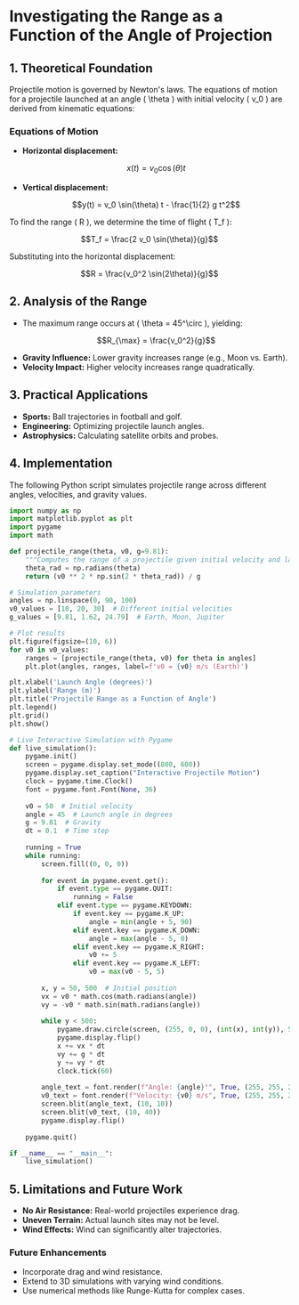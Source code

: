 # Investigating the Range as a Function of the Angle of Projection

## 1. Theoretical Foundation
Projectile motion is governed by Newton's laws. The equations of motion for a projectile launched at an angle \( \theta \) with initial velocity \( v_0 \) are derived from kinematic equations:

### Equations of Motion
- **Horizontal displacement:**
  ```math
  x(t) = v_0 \cos(\theta) t
  ```
- **Vertical displacement:**
  ```math
  y(t) = v_0 \sin(\theta) t - \frac{1}{2} g t^2
  ```

To find the range \( R \), we determine the time of flight \( T_f \):
  ```math
  T_f = \frac{2 v_0 \sin(\theta)}{g}
  ```

Substituting into the horizontal displacement:
  ```math
  R = \frac{v_0^2 \sin(2\theta)}{g}
  ```

## 2. Analysis of the Range
- The maximum range occurs at \( \theta = 45^\circ \), yielding:
  ```math
  R_{\max} = \frac{v_0^2}{g}
  ```
- **Gravity Influence:** Lower gravity increases range (e.g., Moon vs. Earth).
- **Velocity Impact:** Higher velocity increases range quadratically.

## 3. Practical Applications
- **Sports:** Ball trajectories in football and golf.
- **Engineering:** Optimizing projectile launch angles.
- **Astrophysics:** Calculating satellite orbits and probes.

## 4. Implementation
The following Python script simulates projectile range across different angles, velocities, and gravity values.

```python
import numpy as np
import matplotlib.pyplot as plt
import pygame
import math

def projectile_range(theta, v0, g=9.81):
    """Computes the range of a projectile given initial velocity and launch angle."""
    theta_rad = np.radians(theta)
    return (v0 ** 2 * np.sin(2 * theta_rad)) / g

# Simulation parameters
angles = np.linspace(0, 90, 100)
v0_values = [10, 20, 30]  # Different initial velocities
g_values = [9.81, 1.62, 24.79]  # Earth, Moon, Jupiter

# Plot results
plt.figure(figsize=(10, 6))
for v0 in v0_values:
    ranges = [projectile_range(theta, v0) for theta in angles]
    plt.plot(angles, ranges, label=f'v0 = {v0} m/s (Earth)')

plt.xlabel('Launch Angle (degrees)')
plt.ylabel('Range (m)')
plt.title('Projectile Range as a Function of Angle')
plt.legend()
plt.grid()
plt.show()

# Live Interactive Simulation with Pygame
def live_simulation():
    pygame.init()
    screen = pygame.display.set_mode((800, 600))
    pygame.display.set_caption("Interactive Projectile Motion")
    clock = pygame.time.Clock()
    font = pygame.font.Font(None, 36)
    
    v0 = 50  # Initial velocity
    angle = 45  # Launch angle in degrees
    g = 9.81  # Gravity
    dt = 0.1  # Time step
    
    running = True
    while running:
        screen.fill((0, 0, 0))
        
        for event in pygame.event.get():
            if event.type == pygame.QUIT:
                running = False
            elif event.type == pygame.KEYDOWN:
                if event.key == pygame.K_UP:
                    angle = min(angle + 5, 90)
                elif event.key == pygame.K_DOWN:
                    angle = max(angle - 5, 0)
                elif event.key == pygame.K_RIGHT:
                    v0 += 5
                elif event.key == pygame.K_LEFT:
                    v0 = max(v0 - 5, 5)
        
        x, y = 50, 500  # Initial position
        vx = v0 * math.cos(math.radians(angle))
        vy = -v0 * math.sin(math.radians(angle))
        
        while y < 500:
            pygame.draw.circle(screen, (255, 0, 0), (int(x), int(y)), 5)
            pygame.display.flip()
            x += vx * dt
            vy += g * dt
            y += vy * dt
            clock.tick(60)
        
        angle_text = font.render(f"Angle: {angle}°", True, (255, 255, 255))
        v0_text = font.render(f"Velocity: {v0} m/s", True, (255, 255, 255))
        screen.blit(angle_text, (10, 10))
        screen.blit(v0_text, (10, 40))
        pygame.display.flip()
    
    pygame.quit()

if __name__ == "__main__":
    live_simulation()
```

## 5. Limitations and Future Work
- **No Air Resistance:** Real-world projectiles experience drag.
- **Uneven Terrain:** Actual launch sites may not be level.
- **Wind Effects:** Wind can significantly alter trajectories.

### Future Enhancements
- Incorporate drag and wind resistance.
- Extend to 3D simulations with varying wind conditions.
- Use numerical methods like Runge-Kutta for complex cases.

